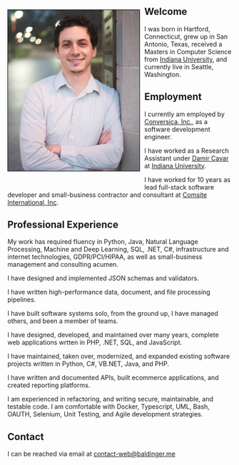 <style>
  img {float:left;margin:23px 10px 40px 0px;width:295px;height:360.85px;border:1px solid #000}
  header {padding:25px 20px 0px}
  #banner {right:0%; height:26px}
  #banner .fork {display:none}
  section {padding-top:10px}
  .wrapper {top:-35px}
  nav {top:181px}
  
  @print, screen, and (max-width: 720px)
  header {min-height:80px}
</style>

![Headshot](oren_headshot.jpg?raw=true)
  
## Welcome

I was born in Hartford, Connecticut, grew up in San Antonio, Texas,
received a Masters in Computer Science from [Indiana University], and currently live in Seattle, Washington.

## Employment

I currently am employed by [Conversica, Inc.](https://conversica.com), as a software development engineer.

I have worked as a Research Assistant under [Damir Cavar](https://damir.cavar.me/) at [Indiana University].

I have worked for 10 years as lead full-stack software developer and small-business contractor and consultant at [Comsite International, Inc](https://www.comsite.net). 

## Professional Experience

My work has required fluency in Python, Java, Natural Language Processing, Machine and Deep Learning, SQL, .NET, C#, infrastructure and internet technologies, GDPR/PCI/HIPAA, as well as small-business management and consulting acumen.

I have designed and implemented JSON schemas and validators.

I have written high-performance data, document, and file processing pipelines.

I have built software systems solo, from the ground up, I have managed others, and been a member of teams.

I have designed, developed, and maintained over many years, complete web applications wrtten in PHP, .NET, SQL, and JavaScript. 

I have maintained, taken over, modernized, and expanded existing software projects written in Python, C#, VB.NET, Java, and PHP. 

I have written and documented APIs, built ecommerce applications, and created reporting platforms.

I am experienced in refactoring, and writing secure, maintainable, and testable code. I am comfortable with Docker, Typescript, UML, Bash, OAUTH, Selenium, Unit Testing, and Agile development strategies.

## Contact

I can be reached via email at <contact-web@baldinger.me>

[Indiana University]: https://iu.edu
